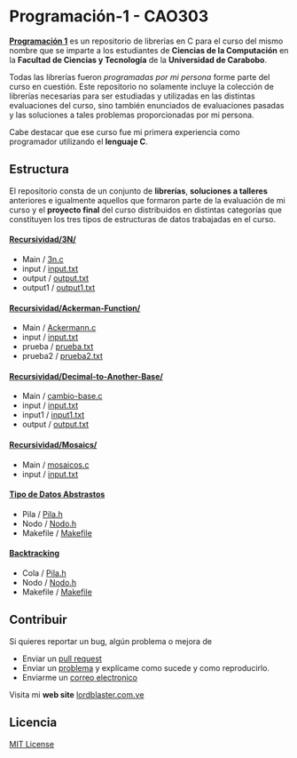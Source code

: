 # Programación-1 - CAO303

[**Programación 1**](https://github.com/icleranaya/Programacion-1.git) es un repositorio de librerías en C para el curso del mismo nombre que se imparte a los estudiantes de **Ciencias de la Computación** en la **Facultad de Ciencias y Tecnología** de la **Universidad de Carabobo**.

Todas las librerías fueron *programadas por mi persona* forme parte del curso en cuestión. Este repositorio no solamente incluye la colección de librerías necesarias para ser estudiadas y utilizadas en las distintas evaluaciones del curso, sino también enunciados de evaluaciones pasadas y las soluciones a tales problemas proporcionadas por mi persona.

Cabe destacar que ese curso fue mi primera experiencia como programador utilizando el **lenguaje C**.

## Estructura

El repositorio consta de un conjunto de **librerías**, **soluciones a talleres** anteriores e igualmente aquellos que formaron parte de la evaluación de mi curso y el **proyecto final** del curso distribuidos en distintas categorías que constituyen los tres tipos de estructuras de datos trabajadas en el curso.

#### [Recursividad/3N/](Recursion/3N/)
* Main / [3n.c](Recursion/3N/3n.c)
* input / [input.txt](Recursion/3N/input.txt)
* output / [output.txt](Recursion/3N/output.txt)
* output1 / [output1.txt](Recursion/3N/output1.txt)

#### [Recursividad/Ackerman-Function/](Recursion/Ackerman-Function/)
* Main / [Ackermann.c](Recursion/Ackerman-Function/Ackermann.c)
* input / [input.txt](Recursion/Ackerman-Function/input.txt)
* prueba / [prueba.txt](Recursion/Ackerman-Function/prueba.txt)
* prueba2 / [prueba2.txt](Recursion/Ackerman-Function/prueba2.txt)

#### [Recursividad/Decimal-to-Another-Base/](Recursion/Decimal-to-Another-Base/)
* Main / [cambio-base.c](Recursion/Decimal-to-Another-Base/cambio-base.c)
* input / [input.txt](Recursion/Decimal-to-Another-Base/input.txt)
* input1 / [input1.txt](Recursion/Decimal-to-Another-Base/input1.txt)
* output / [output.txt](Recursion/Decimal-to-Another-Base/output.txt)

#### [Recursividad/Mosaics/](Recursion/Mosaics/)
* Main / [mosaicos.c](Recursion/Mosaics/mosaicos.c)
* input / [input.txt](Recursion/Mosaics/input.txt)
  
#### [Tipo de Datos Abstrastos](TDA/)
* Pila<T> / [Pila<T>.h](Generic-Stack/Pila.h)
* Nodo<T> / [Nodo<T>.h](Generic-Stack/Nodo.h)
* Makefile / [Makefile](Generic-Stack/Makefile)

#### [Backtracking](Backtracking/)
* Cola<T> / [Pila<T>.h](Generic-Tail/Cola.h)
* Nodo<T> / [Nodo<T>.h](Generic-Tail/Nodo.h)
* Makefile / [Makefile](Generic-Tail/Makefile)

## Contribuir

Si quieres reportar un bug, algún problema o mejora de

* Enviar un [pull request](https://github.com/icleranaya/Programacion-1/pulls)
* Enviar un [problema](https://github.com/icleranaya/Programacion-1/issues) y explícame como sucede y como reproducirlo.
* Enviarme un [correo electronico](mailto:contacto@lordlbaster.com.ve)

Visita mi **web site** [lordblaster.com.ve](https://lordblaster.com.ve/)

## Licencia
[MIT License](LICENSE.txt)
